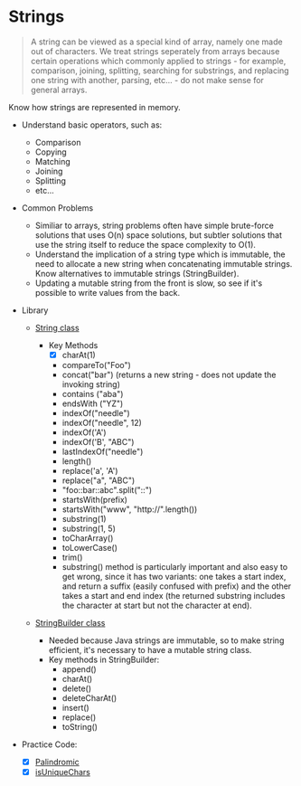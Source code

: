 # Strings #

> A string can be viewed as a special kind of array, namely one made out of characters. 
  We treat strings seperately from arrays because certain operations which commonly applied to
  strings - for example, comparison, joining, splitting, searching for substrings, and replacing
  one string with another, parsing, etc... - do not make sense for general arrays.

Know how strings are represented in memory. 

- Understand basic operators, such as:
    - Comparison
    - Copying
    - Matching
    - Joining
    - Splitting
    - etc...

- Common Problems
    - Similiar to arrays, string problems often have simple brute-force solutions that uses O(n) space solutions,
      but subtler solutions that use the string itself to reduce the space complexity to O(1).
    - Understand the implication of a string type which is immutable, the need to allocate a new string when
      concatenating immutable strings. Know alternatives to immutable strings (StringBuilder).
    - Updating a mutable string from the front is slow, so see if it's possible to write values from the back.

     
- Library
    - [String class](https://docs.oracle.com/javase/9/docs/api/java/lang/String.html)
       - Key Methods
          - [x] charAt(1)
          - compareTo("Foo")
          - concat("bar") (returns a new string - does not update the invoking string)
          - contains ("aba")
          - endsWith ("YZ")
          - indexOf("needle")
          - indexOf("needle", 12)
          - indexOf('A')
          - indexOf('B', "ABC")
          - lastIndexOf("needle")
          - length()
          - replace('a', 'A')
          - replace("a", "ABC")
          - "foo::bar::abc".split("::")
          - startsWith(prefix)
          - startsWith("www", "http://".length())
          - substring(1)
          - substring(1, 5)
          - toCharArray()
          - toLowerCase()
          - trim()
          - substring() method is particularly important and also easy to get wrong, since it has two variants:
            one takes a start index, and return a suffix (easily confused with prefix) and the other takes a start and end index 
            (the returned substring includes the character at start but not the character at end).

    - [StringBuilder class](https://docs.oracle.com/javase/7/docs/api/java/lang/StringBuilder.html)
         - Needed because Java strings are immutable, so to make string efficient, it's necessary to have a mutable string class.
         - Key methods in StringBuilder:
            - append()
            - charAt()
            - delete()
            - deleteCharAt()
            - insert()
            - replace()
            - toString()


- Practice Code:
    - [X] [Palindromic](Code/EPI/Palindromic.java)   
    - [X] [isUniqueChars](Code/Leetcode/isUniqueChars.java)   
